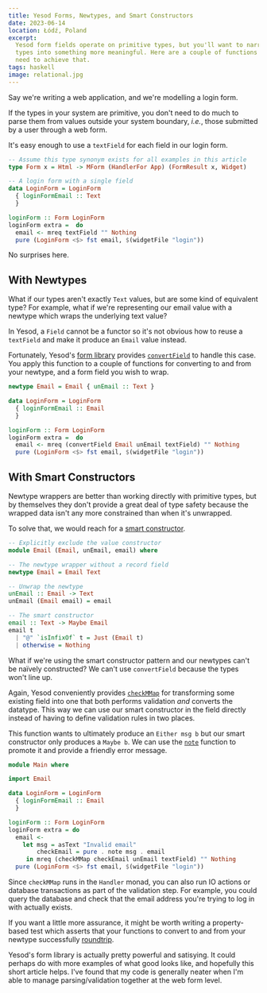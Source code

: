 ```yaml
---
title: Yesod Forms, Newtypes, and Smart Constructors
date: 2023-06-14
location: Łódź, Poland
excerpt:
  Yesod form fields operate on primitive types, but you'll want to narrow those
  types into something more meaningful. Here are a couple of functions you'll
  need to achieve that.
tags: haskell
image: relational.jpg
---
```


Say we're writing a web application, and we're modelling a login form.

If the types in your system are primitive, you don't need to do much to parse
them from values outside your system boundary, _i.e._, those submitted by a
user through a web form.

It's easy enough to use a `textField` for each field in our login form.

```haskell
-- Assume this type synonym exists for all examples in this article
type Form x = Html -> MForm (HandlerFor App) (FormResult x, Widget)

-- A login form with a single field
data LoginForm = LoginForm
  { loginFormEmail :: Text
  }

loginForm :: Form LoginForm
loginForm extra =  do
  email <- mreq textField "" Nothing
  pure (LoginForm <$> fst email, $(widgetFile "login"))
```

No surprises here.

## With Newtypes

What if our types aren't exactly `Text` values, but are some kind of
equivalent type? For example, what if we're representing our email value with a
newtype which wraps the underlying text value?

In Yesod, a `Field` cannot be a functor so it's not obvious how to reuse a
`textField` and make it produce an `Email` value instead.

Fortunately, Yesod's [form library][0] provides [`convertField`][1] to handle
this case. You apply this function to a couple of functions for converting to
and from your newtype, and a form field you wish to wrap.

```haskell
newtype Email = Email { unEmail :: Text }

data LoginForm = LoginForm
  { loginFormEmail :: Email
  }

loginForm :: Form LoginForm
loginForm extra =  do
  email <- mreq (convertField Email unEmail textField) "" Nothing
  pure (LoginForm <$> fst email, $(widgetFile "login"))
```

## With Smart Constructors

Newtype wrappers are better than working directly with primitive types, but by
themselves they don't provide a great deal of type safety because the wrapped
data isn't any more constrained than when it's unwrapped.

To solve that, we would reach for a [smart constructor][2].

```haskell
-- Explicitly exclude the value constructor
module Email (Email, unEmail, email) where

-- The newtype wrapper without a record field
newtype Email = Email Text

-- Unwrap the newtype
unEmail :: Email -> Text
unEmail (Email email) = email

-- The smart constructor
email :: Text -> Maybe Email
email t
  | "@" `isInfixOf` t = Just (Email t)
  | otherwise = Nothing
```

What if we're using the smart constructor pattern and our newtypes can't be
naïvely constructed? We can't use `convertField` because the types won't line
up.

Again, Yesod conveniently provides [`checkMMap`][3] for transforming some
existing field into one that both performs validation _and_ converts the
datatype. This way we can use our smart constructor in the field directly
instead of having to define validation rules in two places.

This function wants to ultimately produce an `Either msg b` but our smart
constructor only produces a `Maybe b`. We can use the [`note`][4] function to
promote it and provide a friendly error message.

```haskell
module Main where

import Email

data LoginForm = LoginForm
  { loginFormEmail :: Email
  }

loginForm :: Form LoginForm
loginForm extra = do
  email <-
    let msg = asText "Invalid email"
        checkEmail = pure . note msg . email
     in mreq (checkMMap checkEmail unEmail textField) "" Nothing
  pure (LoginForm <$> fst email, $(widgetFile "login"))
```

Since `checkMMap` runs in the `Handler` monad, you can also run IO actions or
database transactions as part of the validation step. For example, you could
query the database and check that the email address you're trying to log in
with actually exists.

If you want a little more assurance, it might be worth writing a property-based
test which asserts that your functions to convert to and from your newtype
successfully [roundtrip][5].

Yesod's form library is actually pretty powerful and satisying. It could
perhaps do with more examples of what good looks like, and hopefully this short
article helps. I've found that my code is generally neater when I'm able to
manage parsing/validation together at the web form level.

[0]: https://hackage.haskell.org/package/yesod-form
[1]: https://hackage.haskell.org/package/yesod-form-1.7.4/docs/Yesod-Form-Functions.html#v:convertField
[2]: https://kowainik.github.io/posts/haskell-mini-patterns#smart-constructor
[3]: https://hackage.haskell.org/package/yesod-form-1.7.4/docs/Yesod-Form-Functions.html#v:checkMMap
[4]: https://hackage.haskell.org/package/errors-2.3.0/docs/Control-Error-Util.html#v:note
[5]: https://hedgehog.qa/article/haskell-round-trip
